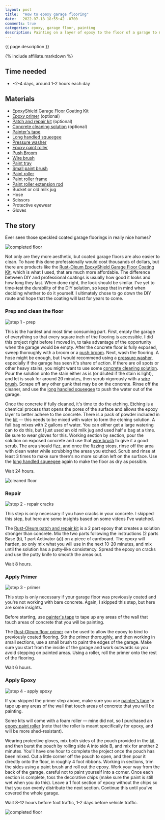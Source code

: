```yaml
---
layout: post
title:  "How to epoxy garage flooring"
date:   2022-07-18 18:55:42 -0700
comments: true
categories: epoxy, garage floor, painting
description: Painting on a layer of epoxy to the floor of a garage to make it pretty and easy to clean
---
```


{{ page.description }}
<!--more-->

<script type="application/ld+json">
  {
    "@context": "https://schema.org",
    "@type": "HowTo",
    "name": "{{ page.title }}",
    "image": {
      "@type": "ImageObject",
      "url": "{{site.assets_dir}}/2022-07-18/epoxy_finished.jpg"
    },
    "estimatedCost": {
      "@type": "MonetaryAmount",
      "currency": "USD",
      "value": "250"
    },
    "supply": [
      {
        "@type": "HowToSupply",
        "name": "EpoxyShield Garage Floor Coating Kit"
      },
      {
        "@type": "HowToSupply",
        "name": "Epoxy primer"
      },{
        "@type": "HowToSupply",
        "name": "Concrete cleaning solution"
      },{
        "@type": "HowToSupply",
        "name": "Painter's tape"
      }
    ],
    "tool": [
      {
        "@type": "HowToTool",
        "name": "Long handled squeegee"
      }, {
        "@type": "HowToTool",
        "name": "Pressure washer"
      },{
        "@type": "HowToTool",
        "name": "Epoxy paint roller"
      },{
        "@type": "HowToTool",
        "name": "Broom"
      },{
        "@type": "HowToTool",
        "name": "Wire brush"
      },{
        "@type": "HowToTool",
        "name": "Bucket"
      },{
        "@type": "HowToTool",
        "name": "Hose"
      },{
        "@type": "HowToTool",
        "name": "Paint tray"
      },{
        "@type": "HowToTool",
        "name": "Small paint brush"
      },{
        "@type": "HowToTool",
        "name": "Paint roller"
      },{
        "@type": "HowToTool",
        "name": "Long handled paint roller frame"
      },{
        "@type": "HowToTool",
        "name": "Scissors"
      },{
        "@type": "HowToTool",
        "name": "Protective eyewear and gloves"
      }
    ],
    "step": [
      {
        "@type": "HowToStep",
        "name": "Prep and clean the floor",
        "url": "/#prep-and-clean-the-floor",
        "itemListElement": [{
          "@type": "HowToDirection",
          "text": "Empty the garage."
        },{
          "@type": "HowToDirection",
          "text": "Sweep."
        },{
          "@type": "HowToDirection",
          "text": "Clean the floor by pressure washing."
        },{
          "@type": "HowToDirection",
          "text": "Use garage cleaning solution to scrub stains (such as that from oil). Scrape off any other gunk"
        },{
          "@type": "HowToDirection",
          "text": "Cover the area with etching solution."
        },{
          "@type": "HowToDirection",
          "text": "Scrub and rinse (3 times)."
        },{
          "@type": "HowToDirection",
          "text": "Wait at least 24 hours."
        }],
        "image": {
          "@type": "ImageObject",
          "url": "{{site.assets_dir}}/2022-07-18/cleaned.jpg"
        }
      }, {
        "@type": "HowToStep",
        "name": "Repair",
        "url": "/#repair",
        "itemListElement": [{
          "@type": "HowToTip",
          "text": "This step can be skipped if you do not have any visible cracks."
        }, {
          "@type": "HowToDirection",
          "text": "Mix putty with a putty knife on cardboard."
        }, {
          "@type": "HowToDirection",
          "text": "Apply putty over cracks."
        },{
          "@type": "HowToDirection",
          "text": "Wait at least 8 hours."
        }]
      }, {
        "@type": "HowToStep",
        "name": "Apply primer",
        "url": "/#apply-primer",
        "itemListElement": [{
          "@type": "HowToTip",
          "text": "This step can be skipped if your concrete was not previously coated."
        },{
          "@type": "HowToDirection",
          "text": "Paint the edges of the flooring with the primer."
        }, {
          "@type": "HowToDirection",
          "text": "Paint the rest of the flooring."
        },{
          "@type": "HowToDirection",
          "text": "Wait at least 6 hours"
        }],
        "image": {
          "@type": "ImageObject",
          "url": "{{site.assets_dir}}/2022-07-18/primed.jpg"
        }
      }, {
        "@type": "HowToStep",
        "name": "Apply epoxy",
        "url": "/#apply-epoxy",
        "itemListElement": [{
          "@type": "HowToDirection",
          "text": "Mix pouch."
        }, {
          "@type": "HowToDirection",
          "text": "Pour directly on flooring, use roller to spread out, trimming edges as you go along."
        },{
          "@type": "HowToDirection",
          "text": "Add chips"
        },{
          "@type": "HowToDirection",
          "text": "Wait 8-12 hours for foot traffic, 1 day for vehicles"
        }],
        "image": {
          "@type": "ImageObject",
          "url": "{{site.assets_dir}}/2022-07-18/epoxy_finished.jpg"
        }
      }],
    "totalTime": "P4D"
    }
  </script>

{% include affiliate.markdown %}

## Time needed

+ ~2-4 days, around 1-2 hours each day

## Materials

+ [EpoxyShield Garage Floor Coating Kit](https://amzn.to/3O9vfVq)
+ [Epoxy primer](https://amzn.to/3zdXGNL) (optional)
+ [Patch and repair kit](https://amzn.to/3INl4Vu) (optional)
+ [Concrete cleaning solution](https://amzn.to/3IJdHyr) (optional)
+ [Painter's tape](https://amzn.to/3Pk7wn0)
+ [Long handled squeegee](https://amzn.to/3cn8cJF)
+ [Pressure washer](https://amzn.to/3IJptbS)
+ [Epoxy paint roller](https://amzn.to/3RzXwY6)
+ [Push Broom](https://amzn.to/3B2wz9T)
+ [Wire brush](https://amzn.to/3uTBTsb)
+ [Paint tray](https://amzn.to/3zcet3G)
+ [Small paint brush](https://amzn.to/3aRQb5D)
+ [Paint roller](https://amzn.to/3O9Dj8N)
+ [Paint roller frame](https://amzn.to/3yMRF9o)
+ [Paint roller extension rod](https://amzn.to/3B2wz9T)
+ Bucket or old milk jug
+ Hose
+ Scissors
+ Protective eyewear
+ Gloves

## The story

Ever seen those speckled coated garage floorings in really nice homes? 

![completed floor]({{site.assets_dir}}/2022-07-18/epoxy_finished.jpg)

Not only are they more aesthetic, but coated garage floors are also easier to clean. To have this done professionally would cost thousands of dollars, but there are products like the [Rust-Oleum EpoxyShield Garage Floor Coating Kit](https://amzn.to/3O9vfVq), which is what I used, that are much more affordable. The difference between DIY and professional coatings is usually how good it looks and how long they last. When done right, the look should be similar. I've yet to time-test the durability of the DIY solution, so keep that in mind when deciding whether to do it yourself. I ultimately chose to go down the DIY route and hope that the coating will last for years to come.

### Prep and clean the floor

![step 1 - prep]({{site.assets_dir}}/2022-07-18/step1-prep.jpg)

This is the hardest and most time consuming part. First, empty the garage of everything so that every square inch of the flooring is accessible. I did this project right before I moved in, to take advantage of the opportunity when the garage would be empty. After the concrete floor is fully exposed, sweep thoroughly with a broom or a [push broom](https://amzn.to/3B2wz9T). Next, wash the flooring. A hose might be enough, but I would recommend using a [pressure washer](https://amzn.to/3IJptbS), especially if the garage has seen it's share of action. If there are oil spots or other heavy stains, you might want to use some [concrete cleaning solution](https://amzn.to/3IJdHyr). Pour the solution onto the stain either as is (or diluted if the stain is light), and let is soak for around 20 minutes, then scrub vigorously with a [wire brush](https://amzn.to/3uTBTsb). Scrape off any other gunk that may be on the concrete. Rinse off the cleaner, and use the [long handled squeegee](https://amzn.to/3cn8cJF) to push the water out of the garage.

Once the concrete if fully cleaned, it's time to do the etching. Etching is a chemical process that opens the pores of the surface and allows the epoxy layer to better adhere to the concrete. There is a pack of powder included in the [kit](https://amzn.to/3O9vfVq) — this needs to be mixed with water to form the etching solution. A full bag mixes with 2 gallons of water. You can either get a large watering can to do this, but I just used an old milk jug and used half a bag at a time. Be sure to wear gloves for this. Working section by section, pour the solution on exposed concrete and use that [wire brush](https://amzn.to/3uTBTsb) to give it a good scrub. The area should fizz, and once the fizzing stops, rinse off the area with clean water while scrubbing the areas you etched. Scrub and rinse at least 3 times to make sure there's no more solution left on the surface. Use the [long handled squeegee](https://amzn.to/3cn8cJF) again to make the floor as dry as possible.

Wait 24 hours.

![cleaned floor]({{site.assets_dir}}/2022-07-18/cleaned.jpg)

### Repair

![step 2 - repair cracks]({{site.assets_dir}}/2022-07-18/step2-repair.jpg)

This step is only necessary if you have cracks in your concrete. I skipped this step, but here are some insights based on some videos I've watched.

The [Rust-Oleum patch and repair kit](https://amzn.to/3INl4Vu) is a 2 part epoxy that creates a solution stronger than concrete. Mix the two parts following the instructions (2 parts Base (b), 1 part Activator (a)) on a piece of cardboard. The epoxy will harden, so only mix what you will use in the next 10-20 minutes, and mix until the solution has a putty-like consistency. Spread the epoxy on cracks and use the putty knife to smooth the areas out.

Wait 8 hours.

### Apply Primer

![step 3 - primer]({{site.assets_dir}}/2022-07-18/step3-primer.jpg)

This step is only necessary if your garage floor was previously coated and you're not working with bare concrete. Again, I skipped this step, but here are some insights.

Before starting, use [painter's tape](https://amzn.to/3Pk7wn0) to tape up any areas of the wall that touch areas of concrete that you will be painting.

The [Rust-Oleum floor primer](https://amzn.to/3zdXGNL) can be used to allow the epoxy to bind to previously coated flooring. Stir the primer thoroughly, and then working in small sections, use a small brush to paint the edges of the garage. Make sure you start from the inside of the garage and work outwards so you avoid stepping on painted areas. Using a roller, roll the primer onto the rest of the flooring.

Wait 6 hours.

### Apply Epoxy

![step 4 - apply epoxy]({{site.assets_dir}}/2022-07-18/step4-epoxy.jpg)

If you skipped the primer step above, make sure you use [painter's tape](https://amzn.to/3Pk7wn0) to tape up any areas of the wall that touch areas of concrete that you will be painting.

Some kits will come with a foam roller — mine did not, so I purchased an [epoxy paint roller](https://amzn.to/3RzXwY6) (note that the roller is meant specifically for epoxy, and will be more shed-resistant).

Wearing protective gloves, mix both sides of the pouch provided in the [kit](https://amzn.to/3O9vfVq) and then burst the pouch by rolling side A into side B, and mix for another 2 minutes. You'll have one hour to complete the project once the pouch has been mixed. Cut a little corner off the pouch to open, and then pour it directly onto the floor, in roughly 4 foot ribbons. Working in sections, trim the sides using a paint brush and roll out the epoxy. Work your way from the back of the garage, careful not to paint yourself into a corner. Once each section is complete, toss the decorative chips (make sure the paint is still wet when you do this). Leave a 1 foot section of epoxy without the chips so that you can evenly distribute the next section. Continue this until you've covered the whole garage.

Wait 8-12 hours before foot traffic, 1-2 days before vehicle traffic.

![completed floor]({{site.assets_dir}}/2022-07-18/epoxy_finished.jpg)


<div id="amzn-assoc-ad-c297f70c-2f23-4024-951a-78d6540cc89d"></div><script async src="//z-na.amazon-adsystem.com/widgets/onejs?MarketPlace=US&adInstanceId=c297f70c-2f23-4024-951a-78d6540cc89d"></script>